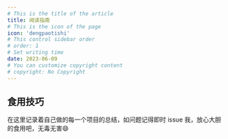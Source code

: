 ```yaml
---
# This is the title of the article
title: 阅读指南
# This is the icon of the page
icon: 'dengpaotishi'
# This control sidebar order
# order: 1
# Set writing time
date: 2023-06-09
# You can customize copyright content
# copyright: No Copyright
---
```


## 食用技巧

在这里记录着自己做的每一个项目的总结，如问题记得即时 issue 我，放心大胆的食用吧，无毒无害:smile:

